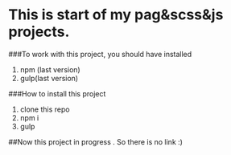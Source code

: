 # This is start of my pag&scss&js projects.

###To work with this project, you should have installed

1. npm (last version)
2. gulp(last version)



###How to install this project

1. clone this repo
2. npm i
3. gulp

##Now this project in progress . So there is no link :)

